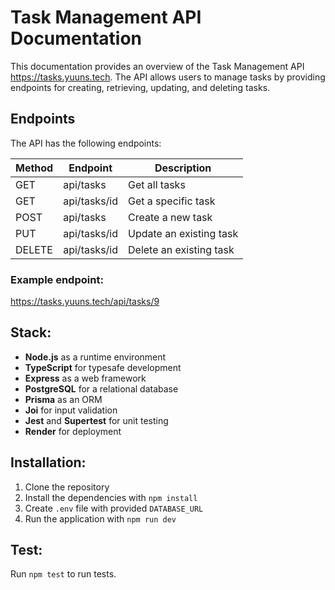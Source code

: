 # Task Management API Documentation

This documentation provides an overview of the Task Management API https://tasks.yuuns.tech. The API allows users to
manage tasks by providing endpoints for creating, retrieving, updating, and deleting tasks.

## Endpoints

The API has the following endpoints:

| Method | Endpoint     | Description             |
|--------|--------------|-------------------------|
| GET    | api/tasks    | Get all tasks           |
| GET    | api/tasks/id | Get a specific task     |
| POST   | api/tasks    | Create a new task       |
| PUT    | api/tasks/id | Update an existing task |
| DELETE | api/tasks/id | Delete an existing task |

### Example endpoint:
https://tasks.yuuns.tech/api/tasks/9

## Stack:

- **Node.js** as a runtime environment
- **TypeScript** for typesafe development
- **Express** as a web framework
- **PostgreSQL** for a relational database
- **Prisma** as an ORM
- **Joi** for input validation
- **Jest** and **Supertest** for unit testing
- **Render** for deployment

## Installation:
1. Clone the repository
2. Install the dependencies with `npm install`
3. Create `.env` file with provided `DATABASE_URL`
4. Run the application with `npm run dev`

## Test:
Run `npm test` to run tests.
